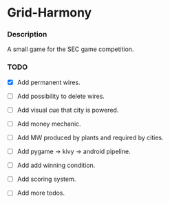 # Grid-Harmony

### Description

A small game for the SEC game competition.


### TODO

- [x] Add permanent wires.
- [ ] Add possibility to delete wires.
- [ ] Add visual cue that city is powered.
- [ ] Add money mechanic.
- [ ] Add MW produced by plants and required by cities.
- [ ] Add pygame -> kivy -> android pipeline.
- [ ] Add add winning condition.
- [ ] Add scoring system.
- [ ] Add more todos.

